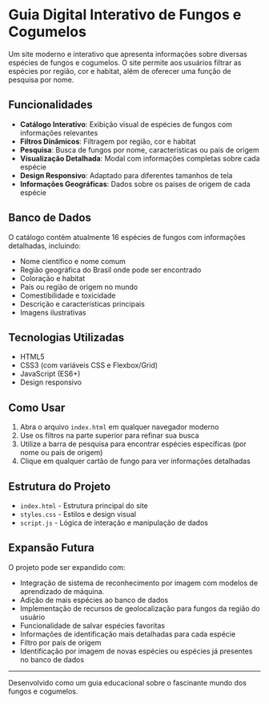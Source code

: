 # Guia Digital Interativo de Fungos e Cogumelos

Um site moderno e interativo que apresenta informações sobre diversas espécies de fungos e cogumelos. O site permite aos usuários filtrar as espécies por região, cor e habitat, além de oferecer uma função de pesquisa por nome.

## Funcionalidades

- **Catálogo Interativo**: Exibição visual de espécies de fungos com informações relevantes
- **Filtros Dinâmicos**: Filtragem por região, cor e habitat
- **Pesquisa**: Busca de fungos por nome, características ou país de origem
- **Visualização Detalhada**: Modal com informações completas sobre cada espécie
- **Design Responsivo**: Adaptado para diferentes tamanhos de tela
- **Informações Geográficas**: Dados sobre os países de origem de cada espécie

## Banco de Dados

O catálogo contém atualmente 16 espécies de fungos com informações detalhadas, incluindo:
- Nome científico e nome comum
- Região geográfica do Brasil onde pode ser encontrado
- Coloração e habitat
- País ou região de origem no mundo
- Comestibilidade e toxicidade
- Descrição e características principais
- Imagens ilustrativas

## Tecnologias Utilizadas

- HTML5
- CSS3 (com variáveis CSS e Flexbox/Grid)
- JavaScript (ES6+)
- Design responsivo

## Como Usar

1. Abra o arquivo `index.html` em qualquer navegador moderno
2. Use os filtros na parte superior para refinar sua busca
3. Utilize a barra de pesquisa para encontrar espécies específicas (por nome ou país de origem)
4. Clique em qualquer cartão de fungo para ver informações detalhadas

## Estrutura do Projeto

- `index.html` - Estrutura principal do site
- `styles.css` - Estilos e design visual
- `script.js` - Lógica de interação e manipulação de dados

## Expansão Futura

O projeto pode ser expandido com:

- Integração de sistema de reconhecimento por imagem com modelos de aprendizado de máquina.
- Adição de mais espécies ao banco de dados
- Implementação de recursos de geolocalização para fungos da região do usuário
- Funcionalidade de salvar espécies favoritas
- Informações de identificação mais detalhadas para cada espécie
- Filtro por país de origem
- Identificação por imagem de novas espécies ou espécies já presentes no banco de dados
---

Desenvolvido como um guia educacional sobre o fascinante mundo dos fungos e cogumelos. 